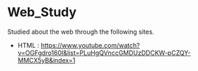 # Web_Study

Studied about the web through the following sites.

- HTML : https://www.youtube.com/watch?v=OGFgdro160I&list=PLuHgQVnccGMDUzDDCKW-pCZQY-MMCX5yB&index=1

